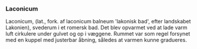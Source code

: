 ### Laconicum


Laconicum, (lat., fork. af laconicum balneum 'lakonisk bad', efter landskabet Lakonien), svederum i et romersk bad. Det blev opvarmet ved at lade varm luft cirkulere under gulvet og op i væggene. Rummet var som regel forsynet med en kuppel med justerbar åbning, således at varmen kunne gradueres.